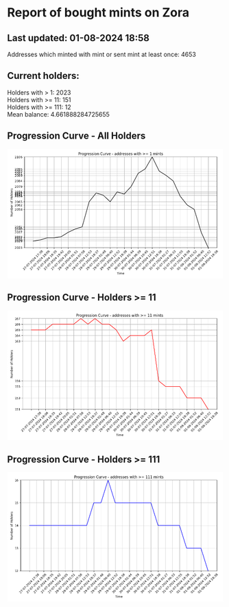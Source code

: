 # Report of bought mints on Zora
## Last updated: 01-08-2024 18:58
Addresses which minted with mint or sent mint at least once: 4653

## Current holders:
Holders with > 1: 2023  
Holders with >= 11: 151  
Holders with >= 111: 12  
Mean balance: 4.661888284725655  

## Progression Curve - All Holders
![addresses with >= 1 mint](progression_curve_all.png)
## Progression Curve - Holders >= 11
![addresses with >= 11 mints](progression_curve_gt_11.png)
## Progression Curve - Holders >= 111
![addresses with >= 111 mints](progression_curve_gt_111.png)
